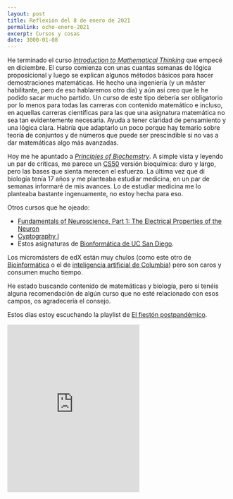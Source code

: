 ```yaml
---
layout: post
title: Reflexión del 8 de enero de 2021
permalink: ocho-enero-2021
excerpt: Cursos y cosas
date: 3000-01-08
--- 
```


He terminado el curso [_Introduction to Mathematical Thinking_](https://www.coursera.org/learn/mathematical-thinking/) que empecé en diciembre. El curso comienza con unas cuantas semanas de lógica proposicional y luego se explican algunos métodos básicos para hacer demostraciones matemáticas. He hecho una ingeniería (y un máster habilitante, pero de eso hablaremos otro día) y aún así creo que le he podido sacar mucho partido. Un curso de este tipo debería ser obligatorio por lo menos para todas las carreras con contenido matemático e incluso, en aquellas carreras científicas para las que una asignatura matemática no sea tan evidentemente necesaria. Ayuda a tener claridad de pensamiento y una lógica clara. Habría que adaptarlo un poco porque hay temario sobre teoría de conjuntos y de números que puede ser prescindible si no vas a dar matemáticas algo más avanzadas.

Hoy me he apuntado a [_Principles of Biochemstry_](https://www.edx.org/es/course/principles-of-biochemistry). A simple vista y leyendo un par de críticas, me parece un [CS50](https://www.edx.org/course/cs50s-introduction-to-computer-science) versión bioquímica: duro y largo, pero las bases que sienta merecen el esfuerzo. La última vez que di biología tenía 17 años y me planteaba estudiar medicina, en un par de semanas informaré de mis avances. Lo de estudiar medicina me lo planteaba bastante ingenuamente, no estoy hecha para eso.

Otros cursos que he ojeado:

- [Fundamentals of Neuroscience, Part 1: The Electrical Properties of the Neuron](https://www.edx.org/es/course/fundamentals-of-neuroscience-part-1-the-electrical)
- [Cyptography I](https://www.coursera.org/learn/crypto)
- Estos asignaturas de [Bionformática de UC San Diego](https://www.coursera.org/specializations/bioinformatics).

Los micromásters de edX están muy chulos (como este otro de [Bioinformática](https://www.edx.org/es/micromasters/usmx-umgc-bioinformatics) o el de [inteligencia artificial de Columbia](https://www.edx.org/es/micromasters/columbiax-artificial-intelligence)) pero son caros y consumen mucho tiempo. 

He estado buscando contenido de matemáticas y biología, pero si tenéis alguna recomendación de algún curso que no esté relacionado con esos campos, os agradecería el consejo.

Estos días estoy escuchando la playlist de [El fiestón postpandémico](https://open.spotify.com/playlist/0AUi1Jb9RaHGkg6Tm9YCSw?si=hvIKuS7OTZu4ykqECw7Kgg).

<iframe src="https://open.spotify.com/embed/track/255qoemxrUayVKURYasFYY" width="300" height="380" frameborder="0" allowtransparency="true" allow="encrypted-media"></iframe>